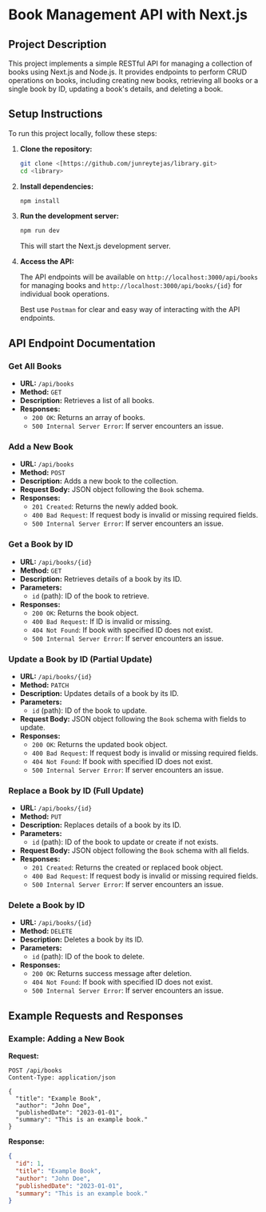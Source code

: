 # Book Management API with Next.js

## Project Description

This project implements a simple RESTful API for managing a collection of books using Next.js and Node.js. It provides endpoints to perform CRUD operations on books, including creating new books, retrieving all books or a single book by ID, updating a book's details, and deleting a book.

## Setup Instructions

To run this project locally, follow these steps:

1. **Clone the repository:**

   ```bash
   git clone <[https://github.com/junreytejas/library.git>
   cd <library>
   ```

2. **Install dependencies:**

   ```bash
   npm install
   ```

3. **Run the development server:**

   ```bash
   npm run dev
   ```

   This will start the Next.js development server.

4. **Access the API:**

   The API endpoints will be available on `http://localhost:3000/api/books` for managing books and `http://localhost:3000/api/books/{id}` for individual book operations.
   
   Best use `Postman` for clear and easy way of interacting with the API endpoints.

## API Endpoint Documentation

### Get All Books

- **URL:** `/api/books`
- **Method:** `GET`
- **Description:** Retrieves a list of all books.
- **Responses:**
  - `200 OK`: Returns an array of books.
  - `500 Internal Server Error`: If server encounters an issue.

### Add a New Book

- **URL:** `/api/books`
- **Method:** `POST`
- **Description:** Adds a new book to the collection.
- **Request Body:** JSON object following the `Book` schema.
- **Responses:**
  - `201 Created`: Returns the newly added book.
  - `400 Bad Request`: If request body is invalid or missing required fields.
  - `500 Internal Server Error`: If server encounters an issue.

### Get a Book by ID

- **URL:** `/api/books/{id}`
- **Method:** `GET`
- **Description:** Retrieves details of a book by its ID.
- **Parameters:**
  - `id` (path): ID of the book to retrieve.
- **Responses:**
  - `200 OK`: Returns the book object.
  - `400 Bad Request`: If ID is invalid or missing.
  - `404 Not Found`: If book with specified ID does not exist.
  - `500 Internal Server Error`: If server encounters an issue.

### Update a Book by ID (Partial Update)

- **URL:** `/api/books/{id}`
- **Method:** `PATCH`
- **Description:** Updates details of a book by its ID.
- **Parameters:**
  - `id` (path): ID of the book to update.
- **Request Body:** JSON object following the `Book` schema with fields to update.
- **Responses:**
  - `200 OK`: Returns the updated book object.
  - `400 Bad Request`: If request body is invalid or missing required fields.
  - `404 Not Found`: If book with specified ID does not exist.
  - `500 Internal Server Error`: If server encounters an issue.

### Replace a Book by ID (Full Update)

- **URL:** `/api/books/{id}`
- **Method:** `PUT`
- **Description:** Replaces details of a book by its ID.
- **Parameters:**
  - `id` (path): ID of the book to update or create if not exists.
- **Request Body:** JSON object following the `Book` schema with all fields.
- **Responses:**
  - `201 Created`: Returns the created or replaced book object.
  - `400 Bad Request`: If request body is invalid or missing required fields.
  - `500 Internal Server Error`: If server encounters an issue.

### Delete a Book by ID

- **URL:** `/api/books/{id}`
- **Method:** `DELETE`
- **Description:** Deletes a book by its ID.
- **Parameters:**
  - `id` (path): ID of the book to delete.
- **Responses:**
  - `200 OK`: Returns success message after deletion.
  - `404 Not Found`: If book with specified ID does not exist.
  - `500 Internal Server Error`: If server encounters an issue.

## Example Requests and Responses

### Example: Adding a New Book

**Request:**

```http
POST /api/books
Content-Type: application/json

{
  "title": "Example Book",
  "author": "John Doe",
  "publishedDate": "2023-01-01",
  "summary": "This is an example book."
}
```

**Response:**

```json
{
  "id": 1,
  "title": "Example Book",
  "author": "John Doe",
  "publishedDate": "2023-01-01",
  "summary": "This is an example book."
}
```
